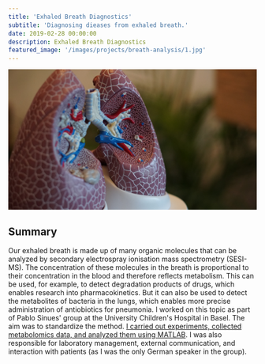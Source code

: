 ```yaml
---
title: 'Exhaled Breath Diagnostics'
subtitle: 'Diagnosing dieases from exhaled breath.'
date: 2019-02-28 00:00:00
description: Exhaled Breath Diagnostics
featured_image: '/images/projects/breath-analysis/1.jpg'
---
```


![](/images/projects/breath-analysis/1.jpg)

## Summary

Our exhaled breath is made up of many organic molecules that can be analyzed by secondary electrospray ionisation mass spectrometry (SESI-MS). The concentration of these molecules in the breath is proportional to their concentration in the blood and therefore reflects metabolism. This can be used, for example, to detect degradation products of drugs, which enables research into pharmacokinetics. But it can also be used to detect the metabolites of bacteria in the lungs, which enables more precise administration of antiobiotics for pneumonia. I worked on this topic as part of Pablo Sinues' group at the University Children's Hospital in Basel. The aim was to standardize the method. [I carried out experiments, collected metabolomics data, and analyzed them using MATLAB](https://link.springer.com/article/10.1007/s00216-019-01764-8). I was also responsible for laboratory management, external communication, and interaction with patients (as I was the only German speaker in the group).
